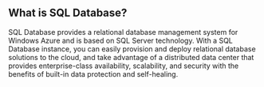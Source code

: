 ## <a name="what-is"> </a>What is SQL Database?

SQL Database provides a relational database management system for 
Windows Azure and is based on SQL Server technology. With a
SQL Database instance, you can easily provision and deploy relational
database solutions to the cloud, and take advantage of a distributed
data center that provides enterprise-class availability, scalability,
and security with the benefits of built-in data protection and
self-healing.